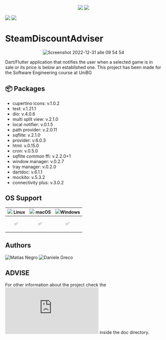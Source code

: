 
<p align="center">
  <img style="width:210px;height:auto" src="https://user-images.githubusercontent.com/67411732/210131424-a8d69417-4305-48f2-888c-a9d4e65cc9f2.png"/>
  <img width="500" heigth="300" src="https://upload.wikimedia.org/wikipedia/it/thumb/b/b4/UNIBG_Logo_2018.svg/1280px-UNIBG_Logo_2018.svg.png"/>
</p>

<p float="left">
  <img src="https://img.shields.io/badge/Flutter-02569B?style=for-the-badge&logo=flutter&logoColor=white"/>
  <img src="https://img.shields.io/badge/Dart-0175C2?style=for-the-badge&logo=dart&logoColor=white" />
</p>

# SteamDiscountAdviser

<p align="center">
  <img style="width:500px; heigth=auto" alt="Screenshot 2022-12-31 alle 09 54 54" src="https://user-images.githubusercontent.com/67411732/210131080-14dc9df4-169c-43c5-801d-c7877fb67945.png">
</p>




Dart/Flutter application that notifies the user when a selected game is in sale or its price is below an established one.
This project has been made for the Software Engineering course at UniBG

## 📦 Packages
  - cupertino icons: v.1.0.2
  - test: v.1.21.1
  - dio: v.4.0.6
  - multi split view: v.2.1.0
  - local notifier: v.0.1.5
  - path provider: v.2.0.11
  - sqflite: v.2.1.0
  - provider: v.6.0.3
  - html: v.0.15.0
  - cron: v.0.5.0
  - sqflite common ffi: v.2.2.0+1
  - window manager: v.0.2.7
  - tray manager: v.0.2.0
  - dartdoc: v.6.1.1
  - mockito: v.5.3.2
  - connectivity plus: v.3.0.2
## OS Support

| <img style="width:18px;height:auto" src="https://raw.githubusercontent.com/EgoistDeveloper/operating-system-logos/master/src/48x48/LIN.png"/> Linux |<img style="width:18px;height:auto" src="https://raw.githubusercontent.com/EgoistDeveloper/operating-system-logos/master/src/48x48/MAC.png"/> macOS | <img style="width:18px;height:auto" src="https://raw.githubusercontent.com/EgoistDeveloper/operating-system-logos/master/src/48x48/WIN.png"/>Windows |
|---|---|---|
| <p align="center">:white_check_mark: </p> | <p align="center"> :white_check_mark: </p> | <p align="center"> :white_check_mark: </p> |


## Authors

![Matias Negro](https://github.com/MatiasNegro)
![Daniele Greco](https://github.com/DaniGreek)


## ADVISE
For other information about the project check the ![project plan](https://github.com/MatiasNegro/SteamDiscountAdviser/blob/master/doc/Project_Plan.pdf) inside the doc directory. 


